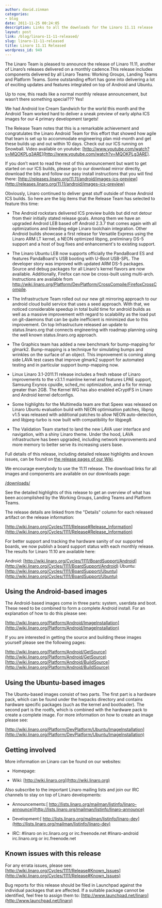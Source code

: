 ```yaml
---
author: david.zinman
categories:
- blog
date: 2011-11-25 00:24:05
description: Links to all the downloads for the Linaro 11.11 release
layout: post
link: /blog/linaro-11-11-released/
slug: linaro-11-11-released
title: Linaro 11.11 Released
wordpress_id: 949
---
```


The Linaro Team is pleased to announce the release of Linaro 11.11, another of Linaro’s releases delivered on a monthly cadence.This release includes components delivered by all Linaro Teams: Working Groups, Landing Teams and Platform Teams. Some outstanding effort has gone into delivering a lot of exciting updates and features integrated on top of Android and Ubuntu.

Up to now, this reads like a normal monthly release announcement, but wasn’t there something special??? Yes!

We had Android Ice Cream Sandwich for the world this month and the Android Team worked hard to deliver a sneak preview of early alpha ICS images for our 4 primary development targets!

The Release Team notes that this is a remarkable achievement and congratulates the Linaro Android Team for this effort that showed how agile that team is set up to accommodate engineering plan mid-month and get these builds up and out within 10 days. Check out our ICS running on Snowball. Video available on youtube: [http://www.youtube.com/watch?v=MQOKPLg3ARE](http://www.youtube.com/watch?v=MQOKPLg3ARE).

If you don’t want to read the rest of this announcement but want to get started on our ICS builds, please go to our download mirror directly, download the bits and follow our easy install instructions that you will find there:
[http://releases.linaro.org/11.11/android/images-ics-preview](http://releases.linaro.org/11.11/android/images-ics-preview)

Obviously, Linaro continued to deliver great stuff outside of those Android ICS builds. So here are the big items that the Release Team has selected to feature this time:
	
  * The Android rockstars delivered ICS preview builds but did not detour from their initially stated release goals. Among them we have an upgraded Android LEB based off Android 2.3.7 that comes again with all optimizations and bleeding edge Linaro toolchain integration. Other Android builds showcase a first release for Versatile Express using the Linaro ARM LT kernel, a NEON optimized libpng, preliminary DS-5 support and a host of bug fixes and enhancement's to existing support.

	
  * The Linaro Ubuntu LEB now supports officially the PandaBoard ES and features PandaBoard's USB booting with U-Boot USB-SPL. The developer story was improved with updated ARM DS-5 packages. Source and debug packages for all Linaro's kernel flavors are now available. Additionally, Firefox can now be cross-built using multi-arch. Instructions are available from http://wiki.linaro.org/Platform/DevPlatform/CrossCompile/FirefoxCrossCompile.

	
  * The Infrastructure Team rolled out our new git mirroring approach to our android cloud build service that uses a seed approach. With that, we noticed considerable speedup in total build time for android builds as well as a massive improvement with regard to scalability as the load put on git-daemons that can be quite inefficient is minimized due to this improvement. On top Infrastructure released an update to status.linaro.org that connects engineering with roadmap planning using the well known status.linaro.org approach.

	
  * The Graphics team has added a new benchmark for bump-mapping for glmark2. Bump-mapping is a technique for simulating bumps and wrinkles on the surface of an object. This improvement is coming along side LAVA test cases that improve glmark2 support for automated testing and in particular support bump-mapping now.

	
  * Linux Linaro 3.1-2011.11 release includes a fresh rebase of Linaro improvements to the v3.1.1 mainline kernel and features LPAE support, Samsung Exynos cpuidle, sched_mc optimization, and a fix for mmap greater than 2GB. The Kernel WG has also enabled eCryptFS in Linaro and Android kernel defconfigs.

	
  * Some highlights for the Multimedia team are that Speex was released on Linaro Ubuntu evaluation build with NEON optimisation patches, libpng v1.5 was released with additional patches to allow NEON auto-detection, and libjpeg-turbo is now built with compatibility for libjpeg8.

	
  * The Validation Team started to land the new LAVA user interface and navigation, with a shiny Linaro theme. Under the hood, LAVA infrastructure has been upgraded, including network improvements and more memory to better serve its increasing users base.


Full details of this release, including detailed release highlights and known issues, can be found on [the release pages of our Wiki](https://wiki.linaro.org/Cycles/1111/Release).

We encourage everybody to use the 11.11 release. The download links  for all images and components are available on our downloads page:

[/downloads/](/downloads/)

See the detailed highlights of this release to get an overview of  what has been accomplished by the Working Groups, Landing Teams and  Platform Teams.

The release details are linked from the "Details" column for each released artifact on the release information:

[http://wiki.linaro.org/Cycles/1111/Release#Release_Information](http://wiki.linaro.org/Cycles/1111/Release#Release_Information)

For better support and tracking the hardware sanity of our supported  boards, we now publish a board support status with each monthly release.  The results for Linaro 11.10 are available here:

Android: [http://wiki.linaro.org/Cycles/1111/BoardSupport/Android](http://wiki.linaro.org/Cycles/1111/BoardSupport/Android)
Ubuntu: [http://wiki.linaro.org/Cycles/1111/BoardSupport/Ubuntu](http://wiki.linaro.org/Cycles/1111/BoardSupport/Ubuntu)


## Using the Android-based images


The Android-based images come in three parts: system, userdata and  boot. These need to be combined to form a complete Android install. For  an explanation of how to do this please see:

[http://wiki.linaro.org/Platform/Android/ImageInstallation](http://wiki.linaro.org/Platform/Android/ImageInstallation)

If you are interested in getting the source and building these images yourself please see the following pages:

[http://wiki.linaro.org/Platform/Android/GetSource](http://wiki.linaro.org/Platform/Android/GetSource)
[http://wiki.linaro.org/Platform/Android/BuildSource](http://wiki.linaro.org/Platform/Android/BuildSource)


## Using the Ubuntu-based images


The Ubuntu-based images consist of two parts. The first part is a  hardware pack, which can be found under the hwpacks directory and  contains hardware specific packages (such as the kernel and bootloader).  The second part is the rootfs, which is combined with the hardware pack  to create a complete image. For more information on how to create an  image please see:

[http://wiki.linaro.org/Platform/DevPlatform/Ubuntu/ImageInstallation](http://wiki.linaro.org/Platform/DevPlatform/Ubuntu/ImageInstallation)


## Getting involved


More information on Linaro can be found on our websites:



	
  * Homepage: []()

	
  * Wiki: [http://wiki.linaro.org](http://wiki.linaro.org)


Also subscribe to the important Linaro mailing lists and join our IRC channels to stay on top of Linaro developments:

	
  * Announcements:[
http://lists.linaro.org/mailman/listinfo/linaro-announce](http://lists.linaro.org/mailman/listinfo/linaro-announce)



	
  * Development:[
http://lists.linaro.org/mailman/listinfo/linaro-dev](http://lists.linaro.org/mailman/listinfo/linaro-dev)



	
  * IRC:
#linaro on irc.linaro.org or irc.freenode.net
#linaro-android irc.linaro.org or irc.freenode.net




## Known issues with this release


For any errata issues, please see:
[http://wiki.linaro.org/Cycles/1111/Release#Known_Issues](http://wiki.linaro.org/Cycles/1111/Release#Known_Issues)

Bug reports for this release should be filed in Launchpad against the  individual packages that are affected. If a suitable package cannot be  identified, feel free to assign them to: [http://www.launchpad.net/linaro](http://www.launchpad.net/linaro)
